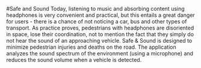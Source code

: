 #Safe and Sound
Today, listening to music and absorbing content using headphones is very convenient and practical, but this entails a great danger for users - there is a chance of not noticing a car, bus and other types of transport.
As practice proves, pedestrians with headphones are disoriented in space, lose their coordination, not to mention the fact that they simply do not hear the sound of an approaching vehicle.
Safe & Sound is designed to minimize pedestrian injuries and deaths on the road. The application analyzes the sound spectrum of the environment (using a microphone) and reduces the sound volume when a vehicle is detected.
